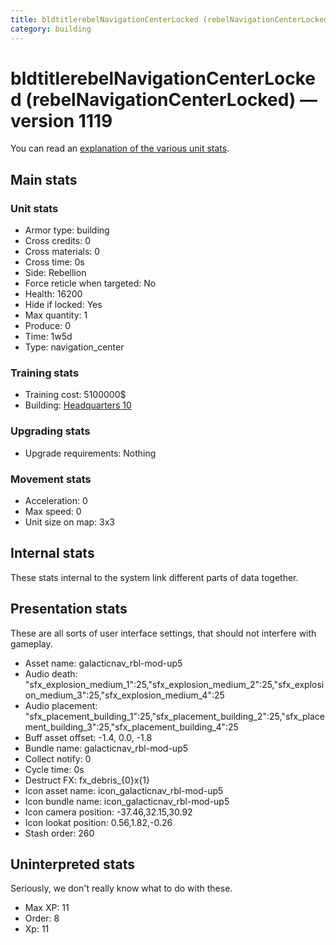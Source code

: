 ```yaml
---
title: bldtitlerebelNavigationCenterLocked (rebelNavigationCenterLocked)
category: building
---
```


# bldtitlerebelNavigationCenterLocked (rebelNavigationCenterLocked) — version 1119

You can read an [explanation  of the various unit stats](unitexplained.md).

## Main stats

### Unit stats

  * Armor type: building
  * Cross credits: 0
  * Cross materials: 0
  * Cross time: 0s
  * Side: Rebellion
  * Force reticle when targeted: No
  * Health: 16200
  * Hide if locked: Yes
  * Max quantity: 1
  * Produce: 0
  * Time: 1w5d
  * Type: navigation_center

### Training stats

  * Training cost: 5100000$
  * Building: [Headquarters 10](rebelHQ.html)

### Upgrading stats

  * Upgrade requirements: Nothing

### Movement stats

  * Acceleration: 0
  * Max speed: 0
  * Unit size on map: 3x3

## Internal stats

These stats internal to the system link different parts of data together.


## Presentation stats

These are all sorts of user interface settings, that should not interfere with gameplay.

  * Asset name: galacticnav_rbl-mod-up5
  * Audio death: "sfx_explosion_medium_1":25,"sfx_explosion_medium_2":25,"sfx_explosion_medium_3":25,"sfx_explosion_medium_4":25
  * Audio placement: "sfx_placement_building_1":25,"sfx_placement_building_2":25,"sfx_placement_building_3":25,"sfx_placement_building_4":25
  * Buff asset offset: -1.4, 0.0, -1.8
  * Bundle name: galacticnav_rbl-mod-up5
  * Collect notify: 0
  * Cycle time: 0s
  * Destruct FX: fx_debris_{0}x{1}
  * Icon asset name: icon_galacticnav_rbl-mod-up5
  * Icon bundle name: icon_galacticnav_rbl-mod-up5
  * Icon camera position: -37.46,32.15,30.92
  * Icon lookat position: 0.56,1.82,-0.26
  * Stash order: 260

## Uninterpreted stats

Seriously, we don't really know what to do with these.

  * Max XP: 11
  * Order: 8
  * Xp: 11

